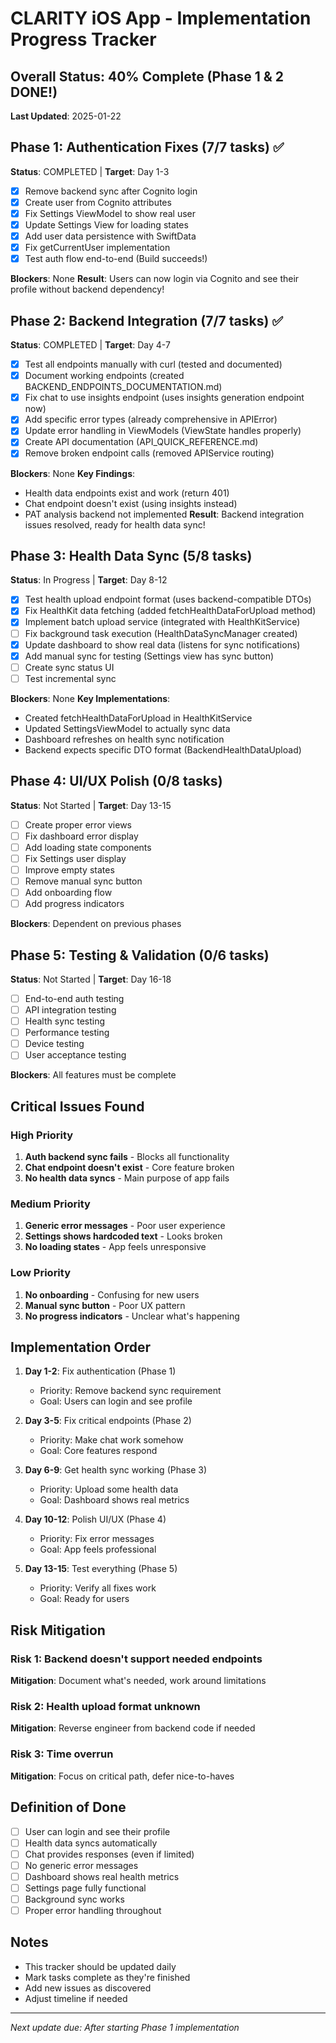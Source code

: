 # CLARITY iOS App - Implementation Progress Tracker

## Overall Status: 40% Complete (Phase 1 & 2 DONE!)
**Last Updated**: 2025-01-22

## Phase 1: Authentication Fixes (7/7 tasks) ✅
**Status**: COMPLETED | **Target**: Day 1-3

- [x] Remove backend sync after Cognito login
- [x] Create user from Cognito attributes  
- [x] Fix Settings ViewModel to show real user
- [x] Update Settings View for loading states
- [x] Add user data persistence with SwiftData
- [x] Fix getCurrentUser implementation
- [x] Test auth flow end-to-end (Build succeeds!)

**Blockers**: None
**Result**: Users can now login via Cognito and see their profile without backend dependency!

## Phase 2: Backend Integration (7/7 tasks) ✅
**Status**: COMPLETED | **Target**: Day 4-7

- [x] Test all endpoints manually with curl (tested and documented)
- [x] Document working endpoints (created BACKEND_ENDPOINTS_DOCUMENTATION.md)
- [x] Fix chat to use insights endpoint (uses insights generation endpoint now)
- [x] Add specific error types (already comprehensive in APIError)
- [x] Update error handling in ViewModels (ViewState handles properly)
- [x] Create API documentation (API_QUICK_REFERENCE.md)
- [x] Remove broken endpoint calls (removed APIService routing)

**Blockers**: None
**Key Findings**: 
- Health data endpoints exist and work (return 401)
- Chat endpoint doesn't exist (using insights instead)
- PAT analysis backend not implemented
**Result**: Backend integration issues resolved, ready for health data sync!

## Phase 3: Health Data Sync (5/8 tasks)
**Status**: In Progress | **Target**: Day 8-12

- [x] Test health upload endpoint format (uses backend-compatible DTOs)
- [x] Fix HealthKit data fetching (added fetchHealthDataForUpload method)
- [x] Implement batch upload service (integrated with HealthKitService)
- [ ] Fix background task execution (HealthDataSyncManager created)
- [x] Update dashboard to show real data (listens for sync notifications)
- [x] Add manual sync for testing (Settings view has sync button)
- [ ] Create sync status UI
- [ ] Test incremental sync

**Blockers**: None
**Key Implementations**:
- Created fetchHealthDataForUpload in HealthKitService
- Updated SettingsViewModel to actually sync data
- Dashboard refreshes on health sync notification
- Backend expects specific DTO format (BackendHealthDataUpload)

## Phase 4: UI/UX Polish (0/8 tasks)
**Status**: Not Started | **Target**: Day 13-15

- [ ] Create proper error views
- [ ] Fix dashboard error display
- [ ] Add loading state components
- [ ] Fix Settings user display
- [ ] Improve empty states
- [ ] Remove manual sync button
- [ ] Add onboarding flow
- [ ] Add progress indicators

**Blockers**: Dependent on previous phases

## Phase 5: Testing & Validation (0/6 tasks)
**Status**: Not Started | **Target**: Day 16-18

- [ ] End-to-end auth testing
- [ ] API integration testing
- [ ] Health sync testing
- [ ] Performance testing
- [ ] Device testing
- [ ] User acceptance testing

**Blockers**: All features must be complete

## Critical Issues Found

### High Priority
1. **Auth backend sync fails** - Blocks all functionality
2. **Chat endpoint doesn't exist** - Core feature broken
3. **No health data syncs** - Main purpose of app fails

### Medium Priority  
1. **Generic error messages** - Poor user experience
2. **Settings shows hardcoded text** - Looks broken
3. **No loading states** - App feels unresponsive

### Low Priority
1. **No onboarding** - Confusing for new users
2. **Manual sync button** - Poor UX pattern
3. **No progress indicators** - Unclear what's happening

## Implementation Order

1. **Day 1-2**: Fix authentication (Phase 1)
   - Priority: Remove backend sync requirement
   - Goal: Users can login and see profile

2. **Day 3-5**: Fix critical endpoints (Phase 2) 
   - Priority: Make chat work somehow
   - Goal: Core features respond

3. **Day 6-9**: Get health sync working (Phase 3)
   - Priority: Upload some health data
   - Goal: Dashboard shows real metrics

4. **Day 10-12**: Polish UI/UX (Phase 4)
   - Priority: Fix error messages
   - Goal: App feels professional

5. **Day 13-15**: Test everything (Phase 5)
   - Priority: Verify all fixes work
   - Goal: Ready for users

## Risk Mitigation

### Risk 1: Backend doesn't support needed endpoints
**Mitigation**: Document what's needed, work around limitations

### Risk 2: Health upload format unknown
**Mitigation**: Reverse engineer from backend code if needed

### Risk 3: Time overrun
**Mitigation**: Focus on critical path, defer nice-to-haves

## Definition of Done

- [ ] User can login and see their profile
- [ ] Health data syncs automatically  
- [ ] Chat provides responses (even if limited)
- [ ] No generic error messages
- [ ] Dashboard shows real health metrics
- [ ] Settings page fully functional
- [ ] Background sync works
- [ ] Proper error handling throughout

## Notes

- This tracker should be updated daily
- Mark tasks complete as they're finished
- Add new issues as discovered
- Adjust timeline if needed

---

*Next update due: After starting Phase 1 implementation*